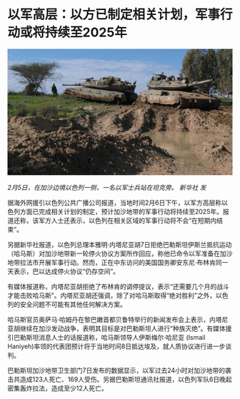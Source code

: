 # 以军高层：以方已制定相关计划，军事行动或将持续至2025年

![4c5b8db8c1a411933765f7233619bef0.jpg](https://raw.githubusercontent.com/qqhsx/qqnews_image/main/2024/02/08/以军高层：以方已制定相关计划，军事行动或将持续至2025年/4c5b8db8c1a411933765f7233619bef0.jpg)

_2月5日，在加沙边境以色列一侧，一名以军士兵站在坦克旁。 新华社 发_

据海外网援引以色列公共广播公司报道，当地时间2月6日下午，以军方高层称以色列方面已完成相关计划的制定，预计加沙地带的军事行动将持续至2025年。报道还称，该军方人士还表示，以色列在相关区域的军事行动将不会“在短期内结束”。

另据新华社报道，以色列总理本雅明·内塔尼亚胡7日拒绝巴勒斯坦伊斯兰抵抗运动（哈马斯）对加沙地带新一轮停火协议方案所作回应，称他已命令以军准备在加沙地带拉法市开展军事行动。然而，正在中东访问的美国国务卿安东尼·布林肯同一天表示，巴以达成停火协议“仍存空间”。

有媒体报道称，内塔尼亚胡拒绝了布林肯的调停提议，表示“还需要几个月的战斗才能击败哈马斯”。内塔尼亚胡还强调，除了对哈马斯取得“绝对胜利”之外，以色列的安全问题不可能有其他任何解决方案。

哈马斯官员奥萨马·哈姆丹在黎巴嫩首都贝鲁特举行的新闻发布会上表示，内塔尼亚胡继续在加沙发动战争，表明其目标是对巴勒斯坦人进行“种族灭绝”。有媒体援引巴勒斯坦消息人士的话报道称，哈马斯领导人伊斯梅尔·哈尼亚
(Ismail Haniyeh)率领的代表团预计将于当地时间8日抵达埃及，就人质协议进行进一步谈判。

巴勒斯坦加沙地带卫生部门7日发布的数据显示，以军过去24小时对加沙地带的袭击共造成123人死亡、169人受伤。另据巴勒斯坦通讯社报道，以色列军队6日晚起密集轰炸拉法，造成至少12人死亡。

